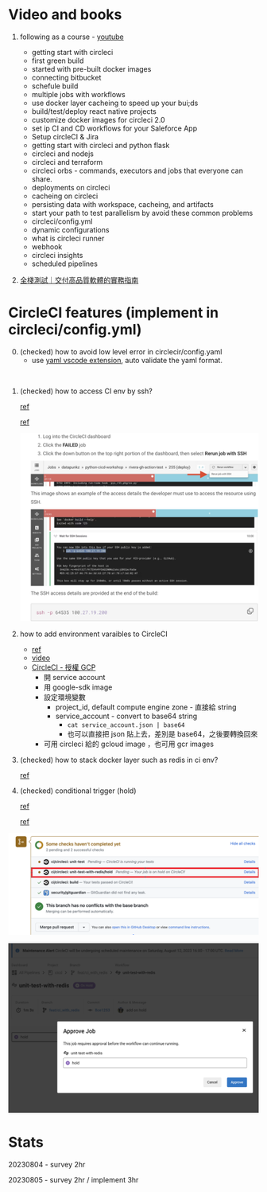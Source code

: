 # Video and books

1. following as a course - [youtube](https://www.youtube.com/watch?v=vEkoSTkLMzQ&list=PL9GgS3TcDh8x6tcY7HDq2zmEx0fAtwWsM&index=10)
    * getting start with circleci
    * first green build
    * started with pre-built docker images
    * connecting bitbucket
    * schefule build 
    * multiple jobs with workflows
    * use docker layer cacheing to speed up your bui;ds
    * build/test/deploy react native projects
    * customize docker images for circleci 2.0
    * set ip CI and CD workflows for your Saleforce App
    * Setup circleCI & Jira
    * getting start with circleci and python flask
    * circleci and nodejs
    * circleci and terraform
    * circleci orbs - commands, executors and jobs that everyone can share.
    * deployments on circleci
    * cacheing on circleci
    * persisting data with workspace, cacheing, and artifacts
    * start your path to test parallelism by avoid these common problems
    * circleci/config.yml
    * dynamic configurations
    * what is circleci runner
    * webhook
    * circleci insights
    * scheduled pipelines

2. [全棧測試｜交付高品質軟體的實務指南](https://www.books.com.tw/products/0010961495)

# CircleCI features (implement in circleci/config.yml)

0. (checked) how to avoid low level error in circlecir/config.yaml
    * use [yaml vscode extension](https://marketplace.visualstudio.com/items?itemName=redhat.vscode-yaml), auto validate the yaml format.

<br>

1. (checked) how to access CI env by ssh?

    [ref](https://www.hwchiu.com/circleci.html)

    [ref](https://circleci.com/blog/debugging-ci-cd-pipelines-with-ssh-access/)

    <img src='./assets/ssh_ci_container.png'></img>

2. how to add environment varaibles to CircleCI

    * [ref](https://ithelp.ithome.com.tw/articles/10230182)
    * [video](https://www.youtube.com/watch?v=o4db-dv9q1c)
    * [CircleCI - 授權 GCP](https://circleci.com/docs/authorize-google-cloud-sdk/#installing-the-google-cloud-sdk)
        * 開 service account
        * 用 google-sdk image
        * 設定環境變數
            * project_id, default compute engine zone - 直接給 string
            * service_account - convert to base64 string
                * `cat service_account.json | base64 ` 
                * 也可以直接把 json 貼上去，差別是 base64，之後要轉換回來
        * 可用 circleci 給的 gcloud image ，也可用 gcr images


3. (checked) how to stack docker layer such as redis in ci env?

    [ref](https://circleci.com/developer/images/image/cimg/redis)

4. (checked) conditional trigger (hold)

    [ref](https://circleci.com/blog/adding-approval-jobs-to-your-ci-pipeline/)

    [ref](https://hddhyq.github.io/2019/01/25/CircleCI%E7%AE%80%E5%8D%95%E6%A6%82%E5%BF%B5/)

<img src='./assets/hold_1.png'></img>

<img src='./assets/hold_2.png'></img>


# Stats

20230804 - survey 2hr

20230805 - survey 2hr / implement 3hr

